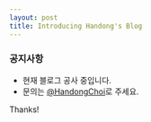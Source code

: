 ```yaml
---
layout: post
title: Introducing Handong's Blog
---
```


### 공지사항

* 현재 블로그 공사 중입니다.
* 문의는 [@HandongChoi](https://www.facebook.com/handongchoi)로 주세요.

Thanks!
